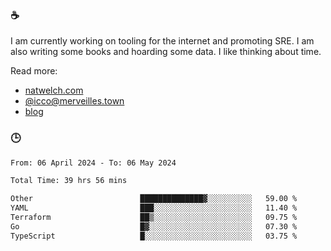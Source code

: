 ### ☕

I am currently working on tooling for the internet and promoting SRE. I am also writing some books and hoarding some data. I like thinking about time. 

Read more:

 - [natwelch.com](https://natwelch.com)
 - [@icco@merveilles.town](https://merveilles.town/@icco)
 - [blog](https://writing.natwelch.com)

### 🕒

<!--START_SECTION:waka-->

```txt
From: 06 April 2024 - To: 06 May 2024

Total Time: 39 hrs 56 mins

Other                        ██████████████▓░░░░░░░░░░   59.00 %
YAML                         ███░░░░░░░░░░░░░░░░░░░░░░   11.40 %
Terraform                    ██▒░░░░░░░░░░░░░░░░░░░░░░   09.75 %
Go                           █▓░░░░░░░░░░░░░░░░░░░░░░░   07.30 %
TypeScript                   █░░░░░░░░░░░░░░░░░░░░░░░░   03.75 %
```

<!--END_SECTION:waka-->
